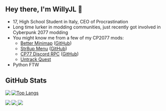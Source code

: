 ## Hey there, I'm WillyJL 👋

 * 17, High School Student in Italy, CEO of Procrastination
 * Long time lurker in modding communities, just recently got involved in Cyberpunk 2077 modding
 * You might know me from a few of my CP2077 mods:
   * [Better Minimap](https://www.nexusmods.com/cyberpunk2077/mods/634) ([GitHub](https://github.com/Willy-JL/betterminimap-installer))
   * [Str8up Menu](https://www.nexusmods.com/cyberpunk2077/mods/779) ([GitHub](https://github.com/Willy-JL/str8up-menu))
   * [CP77 Discord RPC](https://www.nexusmods.com/cyberpunk2077/mods/986) ([GitHub](https://github.com/Willy-JL/cp77-discord-rpc))
   * [Untrack Quest](https://www.nexusmods.com/cyberpunk2077/mods/749)
 * Python FTW

## GitHub Stats

<a href="https://github.com/anuraghazra/github-readme-stats">
  <img align="left" src="https://github-readme-stats.vercel.app/api?username=Willy-JL&count_private=true&show_icons=true&theme=algolia&hide_border=true&hide_title=true&hide=prs&disable_animations=true&cache_seconds=1800" />
</a>

[![Top Langs](https://github-readme-stats.vercel.app/api/top-langs/?username=Willy-JL&theme=algolia&layout=compact&hide_border=true&cache_seconds=1800)](https://github.com/anuraghazra/github-readme-stats)

<a href="https://github.com/Willy-JL/animate-my-emojis">
  <img align="left" src="https://github-readme-stats.vercel.app/api/wakatime?username=willyjl&layout=default&custom_title=Last+Week%27s+Stats&theme=algolia&hide_border=true&hide_title=false&cache_seconds=1800" />
</a>

<a href="https://github.com/Willy-JL/animate-my-emojis">
  <img src="https://github-readme-stats.vercel.app/api/pin/?username=Willy-JL&repo=animate-my-emojis&theme=algolia&hide_border=true" />
</a>
<a href="https://github.com/Willy-JL/animate-my-emojis">
  <img src="https://github-readme-stats.vercel.app/api/pin/?username=Willy-JL&repo=str8up-menu&theme=algolia&hide_border=true" />
</a>
